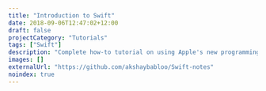 ```yaml
---
title: "Introduction to Swift"
date: 2018-09-06T12:47:02+12:00
draft: false
projectCategory: "Tutorials"
tags: ["Swift"]
description: "Complete how-to tutorial on using Apple's new programming language - Swift."
images: []
externalUrl: "https://github.com/akshaybabloo/Swift-notes"
noindex: true
---
```


